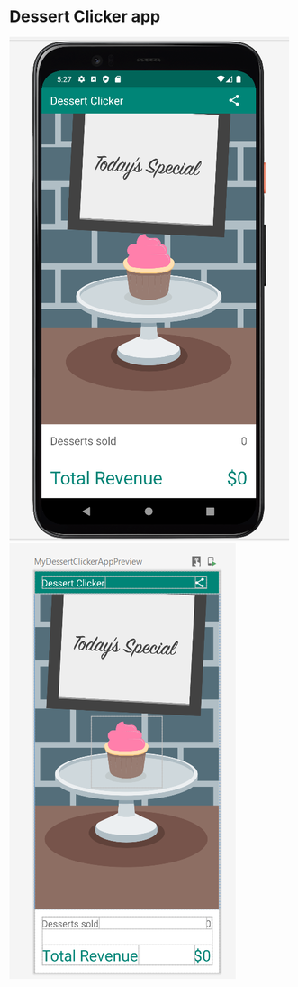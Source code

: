 Dessert Clicker app
=====================

![](https://github.com/Rus1999/desertapp-addviewmodel/blob/master/capture/screen.png)
![](https://github.com/Rus1999/desertapp-addviewmodel/blob/master/capture/previewScreen.png)
